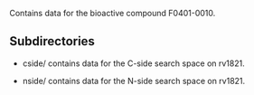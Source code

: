 Contains data for the bioactive compound F0401-0010.

## Subdirectories

- cside/ contains data for the C-side search space on rv1821.

- nside/ contains data for the N-side search space on rv1821.

